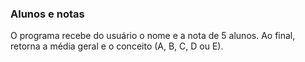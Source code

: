 ### Alunos e notas

O programa recebe do usuário o nome e a nota de 5 alunos. Ao final, retorna a média geral e o conceito (A, B, C, D ou E).